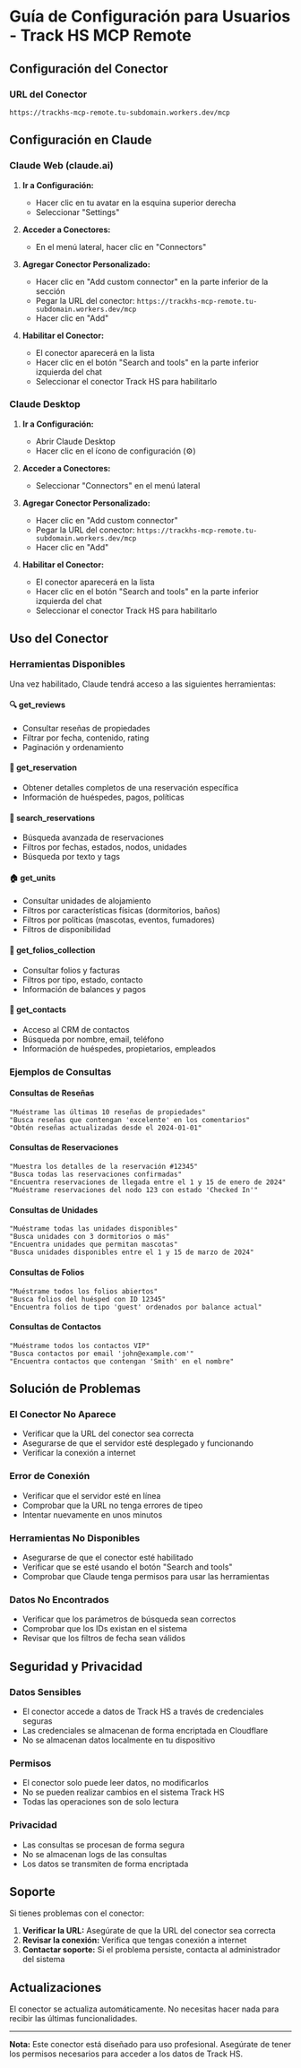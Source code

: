 # Guía de Configuración para Usuarios - Track HS MCP Remote

## Configuración del Conector

### URL del Conector
```
https://trackhs-mcp-remote.tu-subdomain.workers.dev/mcp
```

## Configuración en Claude

### Claude Web (claude.ai)

1. **Ir a Configuración:**
   - Hacer clic en tu avatar en la esquina superior derecha
   - Seleccionar "Settings"

2. **Acceder a Conectores:**
   - En el menú lateral, hacer clic en "Connectors"

3. **Agregar Conector Personalizado:**
   - Hacer clic en "Add custom connector" en la parte inferior de la sección
   - Pegar la URL del conector: `https://trackhs-mcp-remote.tu-subdomain.workers.dev/mcp`
   - Hacer clic en "Add"

4. **Habilitar el Conector:**
   - El conector aparecerá en la lista
   - Hacer clic en el botón "Search and tools" en la parte inferior izquierda del chat
   - Seleccionar el conector Track HS para habilitarlo

### Claude Desktop

1. **Ir a Configuración:**
   - Abrir Claude Desktop
   - Hacer clic en el ícono de configuración (⚙️)

2. **Acceder a Conectores:**
   - Seleccionar "Connectors" en el menú lateral

3. **Agregar Conector Personalizado:**
   - Hacer clic en "Add custom connector"
   - Pegar la URL del conector: `https://trackhs-mcp-remote.tu-subdomain.workers.dev/mcp`
   - Hacer clic en "Add"

4. **Habilitar el Conector:**
   - El conector aparecerá en la lista
   - Hacer clic en el botón "Search and tools" en la parte inferior izquierda del chat
   - Seleccionar el conector Track HS para habilitarlo

## Uso del Conector

### Herramientas Disponibles

Una vez habilitado, Claude tendrá acceso a las siguientes herramientas:

#### 🔍 **get_reviews**
- Consultar reseñas de propiedades
- Filtrar por fecha, contenido, rating
- Paginación y ordenamiento

#### 🏨 **get_reservation**
- Obtener detalles completos de una reservación específica
- Información de huéspedes, pagos, políticas

#### 🔎 **search_reservations**
- Búsqueda avanzada de reservaciones
- Filtros por fechas, estados, nodos, unidades
- Búsqueda por texto y tags

#### 🏠 **get_units**
- Consultar unidades de alojamiento
- Filtros por características físicas (dormitorios, baños)
- Filtros por políticas (mascotas, eventos, fumadores)
- Filtros de disponibilidad

#### 📄 **get_folios_collection**
- Consultar folios y facturas
- Filtros por tipo, estado, contacto
- Información de balances y pagos

#### 👥 **get_contacts**
- Acceso al CRM de contactos
- Búsqueda por nombre, email, teléfono
- Información de huéspedes, propietarios, empleados

### Ejemplos de Consultas

#### Consultas de Reseñas
```
"Muéstrame las últimas 10 reseñas de propiedades"
"Busca reseñas que contengan 'excelente' en los comentarios"
"Obtén reseñas actualizadas desde el 2024-01-01"
```

#### Consultas de Reservaciones
```
"Muestra los detalles de la reservación #12345"
"Busca todas las reservaciones confirmadas"
"Encuentra reservaciones de llegada entre el 1 y 15 de enero de 2024"
"Muéstrame reservaciones del nodo 123 con estado 'Checked In'"
```

#### Consultas de Unidades
```
"Muéstrame todas las unidades disponibles"
"Busca unidades con 3 dormitorios o más"
"Encuentra unidades que permitan mascotas"
"Busca unidades disponibles entre el 1 y 15 de marzo de 2024"
```

#### Consultas de Folios
```
"Muéstrame todos los folios abiertos"
"Busca folios del huésped con ID 12345"
"Encuentra folios de tipo 'guest' ordenados por balance actual"
```

#### Consultas de Contactos
```
"Muéstrame todos los contactos VIP"
"Busca contactos por email 'john@example.com'"
"Encuentra contactos que contengan 'Smith' en el nombre"
```

## Solución de Problemas

### El Conector No Aparece
- Verificar que la URL del conector sea correcta
- Asegurarse de que el servidor esté desplegado y funcionando
- Verificar la conexión a internet

### Error de Conexión
- Verificar que el servidor esté en línea
- Comprobar que la URL no tenga errores de tipeo
- Intentar nuevamente en unos minutos

### Herramientas No Disponibles
- Asegurarse de que el conector esté habilitado
- Verificar que se esté usando el botón "Search and tools"
- Comprobar que Claude tenga permisos para usar las herramientas

### Datos No Encontrados
- Verificar que los parámetros de búsqueda sean correctos
- Comprobar que los IDs existan en el sistema
- Revisar que los filtros de fecha sean válidos

## Seguridad y Privacidad

### Datos Sensibles
- El conector accede a datos de Track HS a través de credenciales seguras
- Las credenciales se almacenan de forma encriptada en Cloudflare
- No se almacenan datos localmente en tu dispositivo

### Permisos
- El conector solo puede leer datos, no modificarlos
- No se pueden realizar cambios en el sistema Track HS
- Todas las operaciones son de solo lectura

### Privacidad
- Las consultas se procesan de forma segura
- No se almacenan logs de las consultas
- Los datos se transmiten de forma encriptada

## Soporte

Si tienes problemas con el conector:

1. **Verificar la URL:** Asegúrate de que la URL del conector sea correcta
2. **Revisar la conexión:** Verifica que tengas conexión a internet
3. **Contactar soporte:** Si el problema persiste, contacta al administrador del sistema

## Actualizaciones

El conector se actualiza automáticamente. No necesitas hacer nada para recibir las últimas funcionalidades.

---

**Nota:** Este conector está diseñado para uso profesional. Asegúrate de tener los permisos necesarios para acceder a los datos de Track HS.
